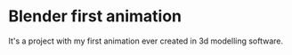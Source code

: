 # Blender first animation

It's a project with my first animation ever created in 3d modelling software.
